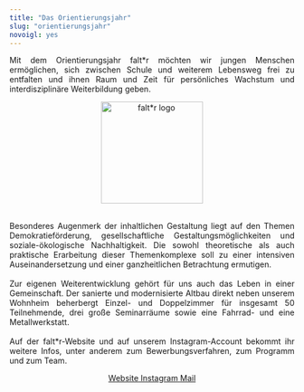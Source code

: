 ```yaml
---
title: "Das Orientierungsjahr"
slug: "orientierungsjahr"
novoigl: yes
---
```


<p style="text-align:justify">
Mit dem Orientierungsjahr falt*r möchten wir jungen Menschen ermöglichen, sich zwischen Schule und weiterem Lebensweg
frei zu entfalten und ihnen Raum und Zeit für persönliches Wachstum und interdisziplinäre Weiterbildung geben.
</p>

<center>
<a href="https://faltr.de/"><img class="image" src="/img/logo-faltr.png" alt="falt*r logo" width="180"/></a>
</center>
<br>

<p style="text-align:justify">
Besonderes Augenmerk der inhaltlichen Gestaltung liegt auf den Themen Demokratieförderung, gesellschaftliche
Gestaltungsmöglichkeiten und soziale-ökologische Nachhaltigkeit.
Die sowohl theoretische als auch praktische Erarbeitung dieser Themenkomplexe soll zu einer intensiven
Auseinandersetzung und einer ganzheitlichen Betrachtung ermutigen.
<br><br>
Zur eigenen Weiterentwicklung gehört für uns auch das Leben in einer Gemeinschaft.
Der sanierte und modernisierte Altbau direkt neben unserem Wohnheim beherbergt Einzel- und Doppelzimmer für insgesamt
50 Teilnehmende, drei große Seminarräume sowie eine Fahrrad- und eine Metallwerkstatt.
<br><br>
Auf der falt*r-Website und auf unserem Instagram-Account bekommt ihr weitere Infos, unter anderem zum Bewerbungsverfahren, zum Programm und zum Team.


<p style="text-align:center">
<a href="https://faltr.de/">
        <span class="icon">
            <i class="icon-globe"></i>
        </span>
        <span>Website</span>

<a href="https://www.instagram.com/faltr_orientierungsjahr">
        <span class="icon">
            <i class="icon-instagram"></i>
        </span>
        <span>Instagram</span>
   </a>

<a href="mailto:team@faltr.de">
        <span class="icon">
            <i class="icon-mail-alt"></i>
        </span>
        <span>Mail</span>
   </a>
   </p>